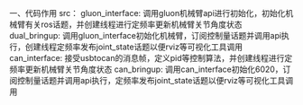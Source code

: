 一、代码作用
src：
  gluon_interface: 调用gluon机械臂api进行初始化，初始化机械臂有关ros话题，并创建线程进行定频率更新机械臂关节角度状态
  dual_bringup: 调用gluon_interface初始化机械臂，订阅控制量话题并调用api执行，创建线程定频率发布joint_state话题以便rviz等可视化工具调用
  can_interface: 接受usbtocan的消息帧，定义pid等控制算法，并创建线程进行定频率更新机械臂关节角度状态
  can_bringup: 调用can_interface初始化6020，订阅控制量话题并调用api执行，定频率发布joint_state话题以便rviz等可视化工具调用
